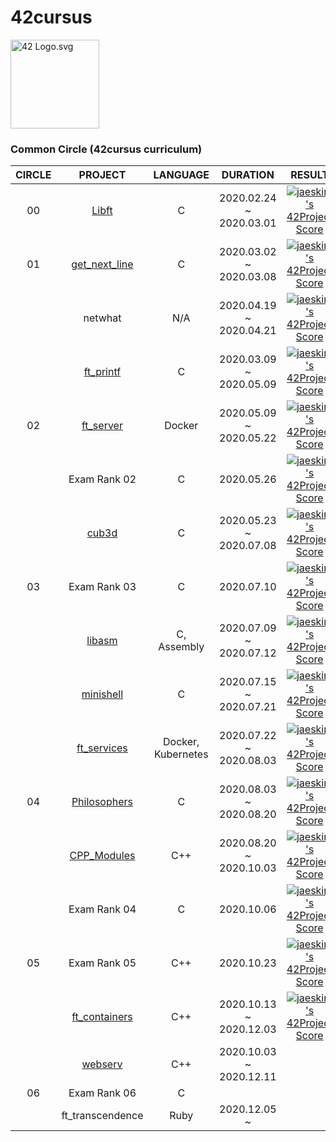 # 42cursus

<p><img src="https://upload.wikimedia.org/wikipedia/commons/8/8d/42_Logo.svg" alt="42 Logo.svg" width="142"></p> 

### Common Circle (42cursus curriculum)

|CIRCLE	|PROJECT													|LANGUAGE			|DURATION					|RESULT																																		|LEVEL		|
|:--:	|:--:														|:-:				|:--:						|:--:																																		|:--:		|
|00		|[Libft](https://github.com/l-yohai/libft)					|C					|2020.02.24 ~ 2020.03.01	|[![jaeskim's 42Project Score](https://badge42.herokuapp.com/api/project/yohlee/Libft)](https://github.com/JaeSeoKim/badge42)				|<h7>*1 - 03%*</h7>	|
|01		|[get_next_line](https://github.com/l-yohai/get_next_line)	|C					|2020.03.02 ~ 2020.03.08	|[![jaeskim's 42Project Score](https://badge42.herokuapp.com/api/project/yohlee/get_next_line)](https://github.com/JaeSeoKim/badge42)		|<h7>*1 - 45%*</h7>	|
|		|netwhat													|N/A				|2020.04.19 ~ 2020.04.21	|[![jaeskim's 42Project Score](https://badge42.herokuapp.com/api/project/yohlee/netwhat)](https://github.com/JaeSeoKim/badge42)				|<h7>*1 - 66%*</h7>	|
|		|[ft_printf](https://github.com/l-yohai/ft_printf)			|C					|2020.03.09 ~ 2020.05.09	|[![jaeskim's 42Project Score](https://badge42.herokuapp.com/api/project/yohlee/ft_printf)](https://github.com/JaeSeoKim/badge42)			|<h7>*2 - 02%*</h7>	|
|02		|[ft_server](https://github.com/l-yohai/ft_server)			|Docker				|2020.05.09 ~ 2020.05.22	|[![jaeskim's 42Project Score](https://badge42.herokuapp.com/api/project/yohlee/ft_server)](https://github.com/JaeSeoKim/badge42)			|<h7>*2 - 30%*</h7>	|
|		|Exam Rank 02												|C					|2020.05.26					|[![jaeskim's 42Project Score](https://badge42.herokuapp.com/api/project/yohlee/Exam%20Rank%2002)](https://github.com/JaeSeoKim/badge42)	|<h7>*2 - 30%*</h7>	|
|		|[cub3d](https://github.com/l-yohai/cub3d)					|C					|2020.05.23 ~ 2020.07.08	|[![jaeskim's 42Project Score](https://badge42.herokuapp.com/api/project/yohlee/cub3d)](https://github.com/JaeSeoKim/badge42)				|<h7>*3 - 09%*</h7>	|
|03		|Exam Rank 03												|C					|2020.07.10					|[![jaeskim's 42Project Score](https://badge42.herokuapp.com/api/project/yohlee/Exam%20Rank%2003)](https://github.com/JaeSeoKim/badge42)	|<h7>*3 - 09%*</h7>	|
|		|[libasm](https://github.com/l-yohai/libasm)				|C, Assembly		|2020.07.09 ~ 2020.07.12	|[![jaeskim's 42Project Score](https://badge42.herokuapp.com/api/project/yohlee/libasm)](https://github.com/JaeSeoKim/badge42)				|<h7>*3 - 30%*</h7>	|
|		|[minishell](https://github.com/l-yohai/minishell)			|C					|2020.07.15 ~ 2020.07.21	|[![jaeskim's 42Project Score](https://badge42.herokuapp.com/api/project/yohlee/minishell)](https://github.com/JaeSeoKim/badge42)			|<h7>*3 - 92%*</h7>	|
|		|[ft_services](https://github.com/l-yohai/ft_services)		|Docker, Kubernetes	|2020.07.22 ~ 2020.08.03	|[![jaeskim's 42Project Score](https://badge42.herokuapp.com/api/project/yohlee/ft_services)](https://github.com/JaeSeoKim/badge42)			|<h7>*4 - 05%*</h7>	|
|04		|[Philosophers](https://github.com/l-yohai/philosophers)	|C					|2020.08.03 ~ 2020.08.20	|[![jaeskim's 42Project Score](https://badge42.herokuapp.com/api/project/yohlee/Philosophers)](https://github.com/JaeSeoKim/badge42)		|<h7>*4 - 32%*</h7>	|
|		|[CPP_Modules](https://github.com/l-yohai/CPP_Modules)		|C++				|2020.08.20 ~ 2020.10.03	|[![jaeskim's 42Project Score](https://badge42.herokuapp.com/api/project/yohlee/CPP%20Module%2008)](https://github.com/JaeSeoKim/badge42)	|<h7>*5 - 05%*</h7>	|
|		|Exam Rank 04												|C					|2020.10.06					|[![jaeskim's 42Project Score](https://badge42.herokuapp.com/api/project/yohlee/Exam%20Rank%2004)](https://github.com/JaeSeoKim/badge42)	|<h7>*5 - 05%*</h7>	|
|05		|Exam Rank 05												|C++				|2020.10.23					|[![jaeskim's 42Project Score](https://badge42.herokuapp.com/api/project/yohlee/Exam%20Rank%2005)](https://github.com/JaeSeoKim/badge42)	|<h7>*5 - 05%*</h7>	|
|		|[ft_containers](https://github.com/l-yohai/ft_containers)	|C++				|2020.10.13 ~	2020.12.03	|[![jaeskim's 42Project Score](https://badge42.herokuapp.com/api/project/yohlee/ft_containers)](https://github.com/JaeSeoKim/badge42)		|<h7>*5 - 31%*</h7>	|
|		|[webserv](https://github.com/l-yohai/webserv)				|C++				|2020.10.03 ~	2020.12.11	|							|				|
|06		|Exam Rank 06												|C					|							|							|				|
|		|ft_transcendence											|Ruby				|2020.12.05 ~				|							|				|
